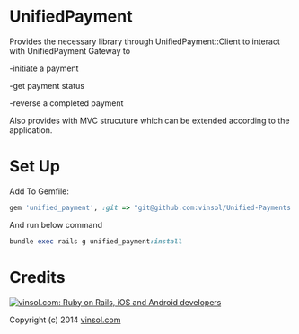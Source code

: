 UnifiedPayment
================

Provides the necessary library through UnifiedPayment::Client to interact with UnifiedPayment Gateway to

-initiate a payment

-get payment status

-reverse a completed payment

Also provides with MVC strucuture which can be extended according to the application.

Set Up
================

Add To Gemfile:
```ruby
gem 'unified_payment', :git => "git@github.com:vinsol/Unified-Payments.git"
```

And run below command
```ruby
bundle exec rails g unified_payment:install
```

Credits
================

[![vinsol.com: Ruby on Rails, iOS and Android developers](http://vinsol.com/vin_logo.png "Ruby on Rails, iOS and Android developers")](http://vinsol.com)

Copyright (c) 2014 [vinsol.com](http://vinsol.com "Ruby on Rails, iOS and Android developers")